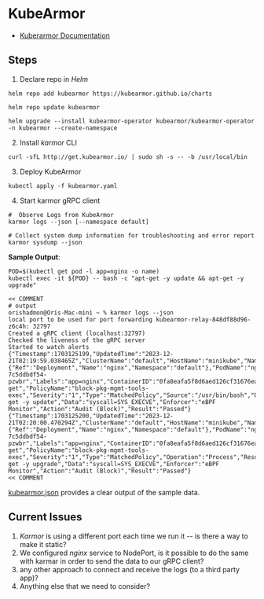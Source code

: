 # KubeArmor 

* [Kuberarmor Documentation](https://docs.kubearmor.io/kubearmor/)
 
## Steps 
1. Declare repo in _Helm_
```shell
helm repo add kubearmor https://kubearmor.github.io/charts

helm repo update kubearmor

helm upgrade --install kubearmor-operator kubearmor/kubearmor-operator -n kubearmor --create-namespace
```

2. Install _karmor_ CLI
```shell
curl -sfL http://get.kubearmor.io/ | sudo sh -s -- -b /usr/local/bin
```

3. Deploy KubeArmor 
```shell
kubectl apply -f kubearmor.yaml
```

4. Start karmor gRPC client
```shell
#  Observe Logs from KubeArmor
karmor logs --json [--namespace default]

# Collect system dump information for troubleshooting and error report
karmor sysdump --json
```
**Sample Output**: 
```shell
POD=$(kubectl get pod -l app=nginx -o name)
kubectl exec -it ${POD} -- bash -c "apt-get -y update && apt-get -y upgrade"

<< COMMENT
# output 
orishadmon@Oris-Mac-mini ~ % karmor logs --json 
local port to be used for port forwarding kubearmor-relay-848df88d96-z6c4h: 32797 
Created a gRPC client (localhost:32797)
Checked the liveness of the gRPC server
Started to watch alerts
{"Timestamp":1703125199,"UpdatedTime":"2023-12-21T02:19:59.038465Z","ClusterName":"default","HostName":"minikube","NamespaceName":"default","Owner":{"Ref":"Deployment","Name":"nginx","Namespace":"default"},"PodName":"nginx-7c5ddbdf54-pzwbr","Labels":"app=nginx","ContainerID":"0fa8eafa5f8d6aed126cf31676ea7e60c18482f12500cf70464013cb7e330a3a","ContainerName":"nginx","ContainerImage":"nginx:latest@sha256:bd30b8d47b230de52431cc71c5cce149b8d5d4c87c204902acf2504435d4b4c9","HostPPID":347993,"HostPID":347999,"PPID":37,"PID":43,"UID":0,"ParentProcessName":"/usr/bin/bash","ProcessName":"/usr/bin/apt-get","PolicyName":"block-pkg-mgmt-tools-exec","Severity":"1","Type":"MatchedPolicy","Source":"/usr/bin/bash","Operation":"Process","Resource":"/usr/bin/apt-get -y update","Data":"syscall=SYS_EXECVE","Enforcer":"eBPF Monitor","Action":"Audit (Block)","Result":"Passed"}
{"Timestamp":1703125200,"UpdatedTime":"2023-12-21T02:20:00.470294Z","ClusterName":"default","HostName":"minikube","NamespaceName":"default","Owner":{"Ref":"Deployment","Name":"nginx","Namespace":"default"},"PodName":"nginx-7c5ddbdf54-pzwbr","Labels":"app=nginx","ContainerID":"0fa8eafa5f8d6aed126cf31676ea7e60c18482f12500cf70464013cb7e330a3a","ContainerName":"nginx","ContainerImage":"nginx:latest@sha256:bd30b8d47b230de52431cc71c5cce149b8d5d4c87c204902acf2504435d4b4c9","HostPPID":345442,"HostPID":347993,"PPID":338564,"PID":37,"UID":0,"ProcessName":"/usr/bin/apt-get","PolicyName":"block-pkg-mgmt-tools-exec","Severity":"1","Type":"MatchedPolicy","Operation":"Process","Resource":"/usr/bin/apt-get -y upgrade","Data":"syscall=SYS_EXECVE","Enforcer":"eBPF Monitor","Action":"Audit (Block)","Result":"Passed"}
<< COMMENT 
```

[kubearmor.json]( Kubearmor/kubearmor.json) provides a clear output of the sample data. 

## Current Issues 
1. _Karmor_ is using a different port each time we run it -- is there a way to make it static?
2. We configured _nginx_ service to NodePort, is it possible to do the same with karmar in order to send the data to our gRPC client?
3. any other approach to connect and receive the logs (to a third party app)?
4. Anything else that we need to consider?



